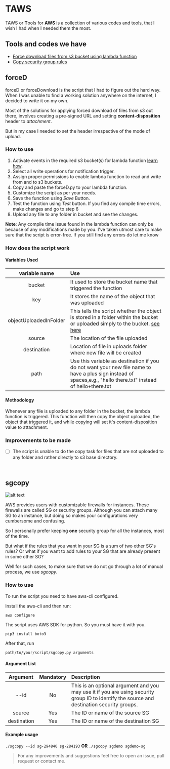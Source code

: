 # TAWS

TAWS or **T**ools for **AWS** is a collection of various codes and tools, that I wish I had when I needed them the most.

## Tools and codes we have

- [Force download files from s3 bucket using lambda function](#forceD)
- [Copy security group rules](#sgcopy)

## forceD

forceD or forceDownload is the script that I had to figure out the hard way. When I was unable to find a working solution anywhere on the internet, I decided to write it on my own.

Most of the solutions for applying forced download of files from s3 out there, involves creating a pre-signed URL and setting **content-disposition** header to *attachment*.

But in my case I needed to set the header irrespective of the mode of upload.

### How to use

1. Activate events in the required s3 bucket(s) for lambda function [learn how](https://docs.aws.amazon.com/AmazonS3/latest/user-guide/enable-event-notifications.html "AWS docs").
2. Select all write operations for notification trigger.
3. Assign proper permissions to enable lambda function to read and write from and to s3 buckets.
4. Copy and paste the forceD.py to your lambda function.
5. Customize the script as per your needs.
6. Save the function using *Save* Button.
7. Test the function using *Test* button. If you find any compile time errors, make changes and go to step 6
8. Upload any file to any folder in bucket and see the changes.

**Note**: Any compile time issue found in the lambda function can only be because of any modifications made by you. I've taken utmost care to make sure that the script is error-free. If you still find any errors do let me know

### How does the script work

#### Variables Used
|variable name           | Use |
|:----------------------:|:----------------------------------------------------------------------------------------------------------------------------------------------------------------|
| bucket                 | It used to store the bucket name that triggered the function                                                                                                    |
| key                    | It stores the name of the object that was uploaded                                                                                                              |
| objectUploadedInFolder | This tells the script whether the object is stored in a folder within the bucket or uploaded simply to the bucket. [see here](#improvements-forceD)             |
| source                 | The location of the file uploaded                                                                                                                               |
| destination            | Location of file in uploads folder where new file will be created                                                                                               |
| path                   | Use this variable as destination if you do not want your new file name to have a plus sign instead of spaces,e.g., "hello there.txt" instead of hello+there.txt |

#### Methodology
Whenever any file is uploaded to any folder in the bucket, the lambda function is triggered. This function will then copy the object uploaded, the object that triggered it, and while copying will set it's content-disposition value to attachment.

### Improvements to be made
- [ ] The script is unable to do the copy task for files that are not uploaded to any folder and rather directly to s3 base directory.

<p>&nbsp;</p>

## sgcopy

![alt text](https://github.com/anirudhdggl/taws/blob/master/docs/images/sgcopy_screenshot.png)

AWS provides users with customizable firewalls for instances. These firewalls are called SG or security groups. Although you can attach many SG to an instance, but doing so makes your configurations very cumbersome and confusing.

So I personally prefer keeping **one** security group for all the instances, most of the time.

But what if the rules that you want in your SG is a sum of two other SG's rules? Or what if you want to add rules to your SG that are already present in some other SG?

Well for such cases, to make sure that we do not go through a lot of manual process, we use *sgcopy*.

### How to use

To run the script you need to have aws-cli configured.

Install the aws-cli and then run:

```aws configure```

The script uses AWS SDK for python. So you must have it with you.

```pip3 install boto3```

After that, run

``` path/to/your/script/sgcopy.py arguments ```

#### Argument List

| Argument    | Mandatory | Description                                                                                                                                |
|:-----------:|:---------:|:-------------------------------------------------------------------------------------------------------------------------------------------|
| --id        | No        | This is an optional argument and you may use it if you are using security group ID to identify the source and destination security groups. |
| source      | Yes       | The ID or name of the source SG                                                                                                            |
| destination | Yes       | The ID or name of the destination SG                                                                                                       |

#### Example usage

```./sgcopy --id sg-294840 sg-284193```
**OR**
```./sgcopy sgdemo sgdemo-sg```


>For any improvements and suggestions feel free to open an issue, pull request or contact me.

